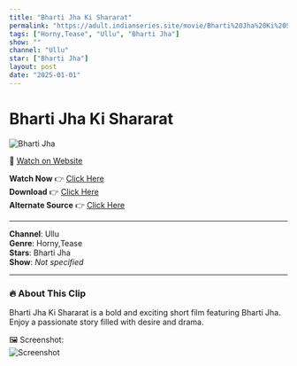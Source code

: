```yaml
---
title: "Bharti Jha Ki Shararat"
permalink: "https://adult.indianseries.site/movie/Bharti%20Jha%20Ki%20Shararat"
tags: ["Horny,Tease", "Ullu", "Bharti Jha"]
show: ""
channel: "Ullu"
star: ["Bharti Jha"]
layout: post
date: "2025-01-01"
---
```


# Bharti Jha Ki Shararat

![Bharti Jha](https://shorts.desisins.com/wp-content/uploads/2024/04/Bharti-Jha-Tease-and-Fuck-DesiSins.com_.jpg)

🔗 [Watch on Website](https://adult.indianseries.site/movie/Bharti%20Jha%20Ki%20Shararat)

**Watch Now** 👉 [Click Here](https://adult.indianseries.site/movie/Bharti%20Jha%20Ki%20Shararat)  
**Download** 👉 [Click Here](https://adult.indianseries.site/movie/Bharti%20Jha%20Ki%20Shararat)  
**Alternate Source** 👉 [Click Here](https://adult.indianseries.site/movie/Bharti%20Jha%20Ki%20Shararat)

---

**Channel**: Ullu  
**Genre**: Horny,Tease  
**Stars**: Bharti Jha  
**Show**: *Not specified*

---

### 🔥 About This Clip

Bharti Jha Ki Shararat is a bold and exciting short film featuring Bharti Jha. Enjoy a passionate story filled with desire and drama.
 
🖼️ Screenshot:  
![Screenshot](https://shorts.desisins.com/wp-content/uploads/2024/04/Bharti-Jha-Tease-and-Fuck-DesiSins.com_.jpg)
